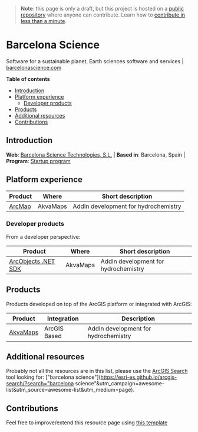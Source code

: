 > **Note**: this page is only a draft, but this project is hosted on a [public repository](https://github.com/hhkaos/awesome-arcgis) where anyone can contribute. Learn how to [contribute in less than a minute](https://github.com/hhkaos/awesome-arcgis/blob/master/CONTRIBUTING.md#contributions).

# Barcelona Science

Software for a sustainable planet, Earth sciences software and services | [barcelonascience.com](http://barcelonascience.com/)

<!-- START doctoc generated TOC please keep comment here to allow auto update -->
<!-- DON'T EDIT THIS SECTION, INSTEAD RE-RUN doctoc TO UPDATE -->
**Table of contents**

- [Introduction](#introduction)
- [Platform experience](#platform-experience)
  - [Developer products](#developer-products)
- [Products](#products)
- [Additional resources](#additional-resources)
- [Contributions](#contributions)

<!-- END doctoc generated TOC please keep comment here to allow auto update -->

## Introduction

**Web**: [Barcelona Science Technologies, S.L.](http://barcelonascience.com/) | **Based in**: Barcelona, Spain | **Program**: [Startup program](../../programs/startup-program/README.md)

## Platform experience

|Product|Where|Short description|
|---|---|---|
|[ArcMap](../../../../arcgis/products/arcgis-desktop/arcmap-arccatalog/README.md)|AkvaMaps|AddIn development for hydrochemistry|

### Developer products

From a developer perspective:

|Product|Where|Short description|
|---|---|---|
|[ArcObjects .NET SDK](../../../../arcgis/developers/desktop/technologies/arcobjects/README.md)|AkvaMaps|AddIn development for hydrochemistry|

## Products

Products developed on top of the ArcGIS platform or integrated with ArcGIS:

|Product|Integration|Description|
|---|---|---|
|[AkvaMaps](http://akvamaps.com/)|ArcGIS Based|AddIn development for hydrochemistry|

## Additional resources

Probably not all the resources are in this list, please use the [ArcGIS Search](https://esri-es.github.io/arcgis-search/) tool looking for: ["barcelona science"](https://esri-es.github.io/arcgis-search/?search="barcelona science"&utm_campaign=awesome-list&utm_source=awesome-list&utm_medium=page).

## Contributions

Feel free to improve/extend this resource page using [this template](../../../../PARTNER_PAGE_TEMPLATE.md)
